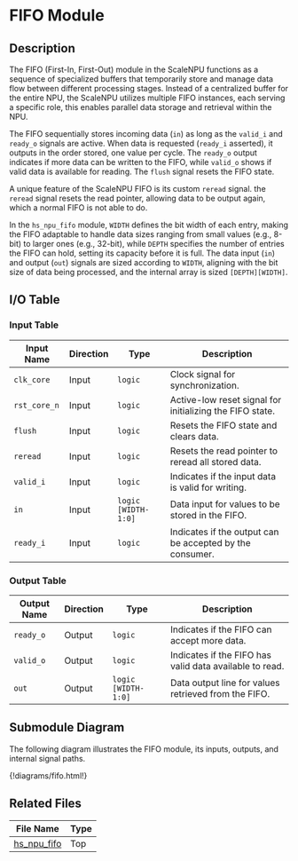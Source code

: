 # FIFO Module

## Description

The FIFO (First-In, First-Out) module in the ScaleNPU functions as a sequence of specialized buffers that temporarily store and manage data flow between different processing stages. Instead of a centralized buffer for the entire NPU, the ScaleNPU utilizes multiple FIFO instances, each serving a specific role, this enables parallel data storage and retrieval within the NPU.

The FIFO sequentially stores incoming data (`in`) as long as the `valid_i` and `ready_o` signals are active. When data is requested (`ready_i` asserted), it outputs in the order stored, one value per cycle. The `ready_o` output indicates if more data can be written to the FIFO, while `valid_o` shows if valid data is available for reading. The `flush` signal resets the FIFO state.

A unique feature of the ScaleNPU FIFO is its custom `reread` signal. the `reread` signal resets the read pointer, allowing data to be output again, which a normal FIFO is not able to do. 

In the `hs_npu_fifo` module, `WIDTH` defines the bit width of each entry, making the FIFO adaptable to handle data sizes ranging from small values (e.g., 8-bit) to larger ones (e.g., 32-bit), while `DEPTH` specifies the number of entries the FIFO can hold, setting its capacity before it is full. The data input (`in`) and output (`out`) signals are sized according to `WIDTH`, aligning with the bit size of data being processed, and the internal array is sized `[DEPTH][WIDTH]`.

## I/O Table

### Input Table

| Input Name      | Direction | Type               | Description                                               |
|-----------------|-----------|--------------------|-----------------------------------------------------------|
| `clk_core`      | Input     | `logic`            | Clock signal for synchronization.                         |
| `rst_core_n`    | Input     | `logic`            | Active-low reset signal for initializing the FIFO state.  |
| `flush`         | Input     | `logic`            | Resets the FIFO state and clears data.                    |
| `reread`        | Input     | `logic`            | Resets the read pointer to reread all stored data.        |
| `valid_i`       | Input     | `logic`            | Indicates if the input data is valid for writing.         |
| `in`            | Input     | `logic [WIDTH-1:0]`| Data input for values to be stored in the FIFO.           |
| `ready_i`       | Input     | `logic`            | Indicates if the output can be accepted by the consumer.  |

### Output Table

| Output Name     | Direction | Type               | Description                                              |
|-----------------|-----------|--------------------|----------------------------------------------------------|
| `ready_o`       | Output    | `logic`            | Indicates if the FIFO can accept more data.              |
| `valid_o`       | Output    | `logic`            | Indicates if the FIFO has valid data available to read.  |
| `out`           | Output    | `logic [WIDTH-1:0]`| Data output line for values retrieved from the FIFO.     |

## Submodule Diagram

The following diagram illustrates the FIFO module, its inputs, outputs, and internal signal paths.

{!diagrams/fifo.html!}

## Related Files

| File Name          | Type       |
|--------------------|------------|
| [hs_npu_fifo](https://github.com/OpenCEHardware/ScaleNPU/blob/main/rtl/hs_npu/hs_npu_fifo.sv)      | Top        |
